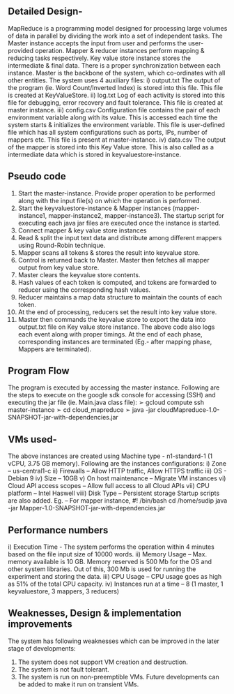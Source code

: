 ## Detailed Design-
MapReduce is a programming model designed for processing large volumes of data in parallel by dividing the work into a set of independent tasks. The Master instance accepts the input from user and performs the user-provided operation. Mapper & reducer instances perform mapping & reducing tasks respectively. Key value store instance stores the intermediate & final data. There is a proper synchronization between each instance. Master is the backbone of the system, which co-ordinates with all other entities.
The system uses 4 auxiliary files:
i) output.txt
The output of the program (ie. Word Count/Inverted Index) is stored into this file. This file is created at KeyValueStore.
ii) log.txt
Log of each activity is stored into this file for debugging, error recovery and fault tolerance. This file is created at master instance.
iii) config.csv
Configuration file contains the pair of each environment variable along with its value. This is accessed each time the system starts & initializes the environment variable. This file is user-defined file which has all system configurations such as ports, IPs, number of mappers etc. This file is present at master-instance.
iv) data.csv
The output of the mapper is stored into this Key Value store. This is also called as a intermediate data which is stored in keyvaluestore-instance.

## Pseudo code
1. Start the master-instance. Provide proper operation to be performed along with the input file(s) on which the operation is performed.
2. Start the keyvaluestore-instance & Mapper instances (mapper-instance1, mapper-instance2, mapper-instance3). The startup script for executing each java jar files are executed once the instance is started.
3. Connect mapper & key value store instances
4. Read & split the input text data and distribute among different mappers using Round-Robin technique.
5. Mapper scans all tokens & stores the result into keyvalue store.
6. Control is returned back to Master. Master then fetches all mapper output from key value store.
7. Master clears the keyvalue store contents.
8. Hash values of each token is computed, and tokens are forwarded to reducer using the corresponding hash values.
9. Reducer maintains a map data structure to maintain the counts of each token.
10. At the end of processing, reducers set the result into key value store.
11. Master then commands the keyvalue store to export the data into output.txt file on Key value store instance.
The above code also logs each event along with proper timings. At the end of each phase, corresponding instances are terminated (Eg.- after mapping phase, Mappers are terminated).

## Program Flow
The program is executed by accessing the master instance. Following are the steps to execute on the google sdk console for accessing (SSH) and executing the jar file (ie. Main.java class file):
➢ gcloud compute ssh master-instance
➢ cd cloud_mapreduce
➢ java -jar cloudMapreduce-1.0-SNAPSHOT-jar-with-dependencies.jar

## VMs used-
The above instances are created using Machine type - n1-standard-1 (1 vCPU, 3.75 GB memory). 
Following are the instances configurations: 
i) Zone – us-central1-c 
ii) Firewalls – Allow HTTP traffic, Allow HTTPS traffic 
iii) OS - Debian 9 
iv) Size – 10GB 
v) On host maintenance – Migrate VM instances 
vi) Cloud API access scopes – Allow full access to all Cloud APIs 
vii) CPU platform – Intel Haswell 
viii) Disk Type – Persistent storage Startup scripts are also added. Eg. – For mapper instance, #! /bin/bash cd /home/sudip java -jar Mapper-1.0-SNAPSHOT-jar-with-dependencies.jar


## Performance numbers
i) Execution Time - The system performs the operation within 4 minutes based on the file input size of 10000 words.
ii) Memory Usage – Max. memory available is 10 GB. Memory reserved is 500 Mb for the OS and other system libraries. Out of this, 300 Mb is used for running the experiment and storing the data.
iii) CPU Usage – CPU usage goes as high as 51% of the total CPU capacity.
iv) Instances run at a time – 8 (1 master, 1 keyvaluestore, 3 mappers, 3 reducers)

## Weaknesses, Design & implementation improvements
The system has following weaknesses which can be improved in the later stage of developments:
1. The system does not support VM creation and destruction.
2. The system is not fault tolerant.
3. The system is run on non-preemptible VMs. Future developments can be added to make it run on transient VMs.
